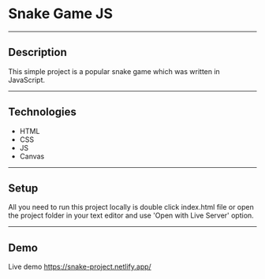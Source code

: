 # Snake Game JS

---

## Description


This simple project is a popular snake game which was written in JavaScript.

---

## Technologies

- HTML
- CSS
- JS
- Canvas

---

## Setup

All you need to run this project locally is double click index.html file or open the project folder in your text editor and use 'Open with Live Server' option.

---

## Demo

Live demo https://snake-project.netlify.app/
